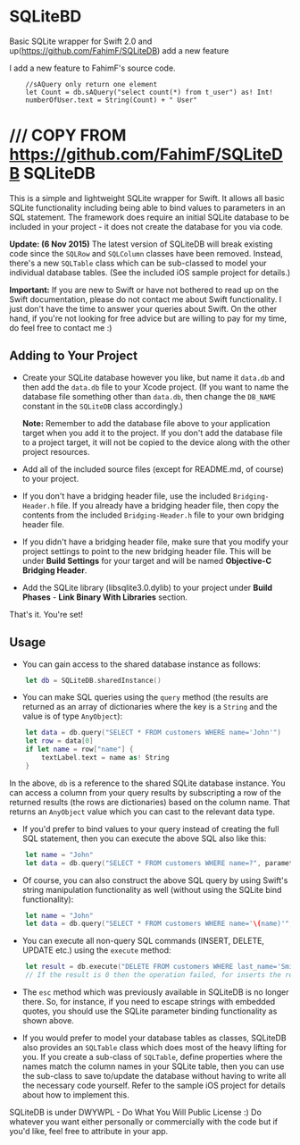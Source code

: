 # SQLiteBD
Basic SQLite wrapper for Swift 2.0 and up(https://github.com/FahimF/SQLiteDB) add a new feature

I add a new feature to FahimF's source code. 

        //sAQuery only return one element
        let Count = db.sAQuery("select count(*) from t_user") as! Int!
        numberOfUser.text = String(Count) + " User"

/// COPY FROM https://github.com/FahimF/SQLiteDB
SQLiteDB 
========

This is a simple and lightweight SQLite wrapper for Swift. It allows all basic SQLite functionality including being able to bind values to parameters in an SQL statement. The framework does require an initial SQLite database to be included in your project - it does not create the database for you via code.

**Update: (6 Nov 2015)** The latest version of SQLiteDB will break existing code since the `SQLRow` and `SQLColumn` classes have been removed. Instead, there's a new `SQLTable` class which can be sub-classed to model your individual database tables. (See the included iOS sample project for details.)

**Important:** If you are new to Swift or have not bothered to read up on the Swift documentation, please do not contact me about Swift functionality. I just don't have the time to answer your queries about Swift. On the other hand, if you're not looking for free advice but are willing to pay for my time, do feel free to contact me :)

Adding to Your Project
---
* Create your SQLite database however you like, but name it `data.db` and then add the `data.db` file to your Xcode project. (If you want to name the database file something other than `data.db`, then change the `DB_NAME` constant in the `SQLiteDB` class accordingly.)

    **Note:** Remember to add the database file above to your application target when you add it to the project. If you don't add the database file to a project target, it will not be copied to the device along with the other project resources.
	
* Add all of the included source files (except for README.md, of course) to your project.

* If you don't have a bridging header file, use the included `Bridging-Header.h` file. If you already have a bridging header file, then copy the contents from the included `Bridging-Header.h` file to your own bridging header file.

* If you didn't have a bridging header file, make sure that you modify your project settings to point to the new bridging header file. This will be under  **Build Settings** for your target and will be named **Objective-C Bridging Header**.

* Add the SQLite library (libsqlite3.0.dylib) to your project under **Build Phases** - **Link Binary With Libraries** section.

That's it. You're set!

Usage
---
* You can gain access to the shared database instance as follows:
```swift
	let db = SQLiteDB.sharedInstance()
```

* You can make SQL queries using the `query` method (the results are returned as an array of dictionaries where the key is a `String` and the value is of type `AnyObject`):
```swift
	let data = db.query("SELECT * FROM customers WHERE name='John'")
	let row = data[0]
	if let name = row["name"] {
		textLabel.text = name as! String
	}
```
In the above, `db` is a reference to the shared SQLite database instance. You can access a column from your query results by subscripting a row of the returned results (the rows are dictionaries) based on the column name. That returns an `AnyObject` value which you can cast to the relevant data type.

* If you'd prefer to bind values to your query instead of creating the full SQL statement, then you can execute the above SQL also like this:
```swift
	let name = "John"
	let data = db.query("SELECT * FROM customers WHERE name=?", parameters:[name])
```

* Of course, you can also construct the above SQL query by using Swift's string manipulation functionality as well (without using the SQLite bind functionality):
```swift
	let name = "John"
	let data = db.query("SELECT * FROM customers WHERE name='\(name)'", parameters:[name])
```

* You can execute all non-query SQL commands (INSERT, DELETE, UPDATE etc.) using the `execute` method:
```swift
	let result = db.execute("DELETE FROM customers WHERE last_name='Smith'")
	// If the result is 0 then the operation failed, for inserts the result gives the newly inserted record ID
```

* The `esc` method which was previously available in SQLiteDB is no longer there. So, for instance, if you need to escape strings with embedded quotes, you should use the SQLite parameter binding functionality as shown above.

* If you would prefer to model your database tables as classes, SQLiteDB also provides an `SQLTable` class which does most of the heavy lifting for you. If you create a sub-class of `SQLTable`, define properties where the names match the column names in your SQLite table, then you can use the sub-class to save to/update the database without having to write all the necessary code yourself. Refer to the sample iOS project for details about how to implement this.


SQLiteDB is under DWYWPL - Do What You Will Public License :) Do whatever you want either personally or commercially with the code but if you'd like, feel free to attribute in your app.
